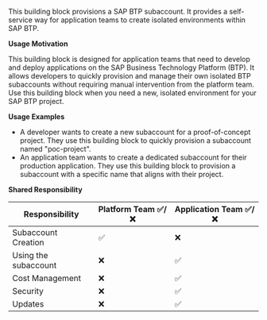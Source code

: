 This building block provisions a SAP BTP subaccount. It provides a self-service way for application teams to create isolated environments within SAP BTP.

**Usage Motivation**

This building block is designed for application teams that need to develop and deploy applications on the SAP Business Technology Platform (BTP). It allows developers to quickly provision and manage their own isolated BTP subaccounts without requiring manual intervention from the platform team. Use this building block when you need a new, isolated environment for your SAP BTP project.

**Usage Examples**

*   A developer wants to create a new subaccount for a proof-of-concept project. They use this building block to quickly provision a subaccount named "poc-project".
*   An application team wants to create a dedicated subaccount for their production application. They use this building block to provision a subaccount with a specific name that aligns with their project.

**Shared Responsibility**

| Responsibility          | Platform Team ✅/❌ | Application Team ✅/❌ |
| ------------------------- | ------------------- | ---------------------- |
| Subaccount Creation       | ✅                  | ❌                     |
| Using the subaccount      | ❌                  | ✅                     |
| Cost Management           | ❌                  | ✅                     |
| Security                  | ❌                  | ✅                     |
| Updates                   | ❌                  | ✅                     |
